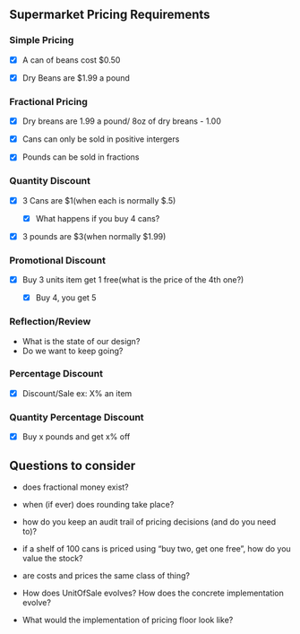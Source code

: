 ## Supermarket Pricing Requirements

###  Simple Pricing
- [x] A can of beans cost $0.50
- [x] Dry Beans are $1.99 a pound



### Fractional Pricing
- [x] Dry breans are 1.99 a pound/ 8oz of dry breans - 1.00
- [x] Cans can only be sold in positive intergers
- [x] Pounds can be sold in fractions


### Quantity Discount
- [x] 3 Cans are $1(when each is normally $.5)
  - [x] What happens if you buy 4 cans?
- [x] 3 pounds are $3(when normally $1.99)


### Promotional Discount
-  [x] Buy 3 units item get 1 free(what is the price of the 4th one?)
  - [x] Buy 4, you get 5


### Reflection/Review
- What is the state of our design?
- Do we want to keep going?

### Percentage Discount
- [x] Discount/Sale ex: X% an item


### Quantity Percentage Discount
- [x] Buy x pounds and get x% off



## Questions to consider

- does fractional money exist?
- when (if ever) does rounding take place?
- how do you keep an audit trail of pricing decisions (and do you need to)?
- if a shelf of 100 cans is priced using “buy two, get one free”, how do you value the stock?
- are costs and prices the same class of thing?



- How does UnitOfSale evolves? How does the concrete implementation evolve?
- What would the implementation of pricing floor look like?